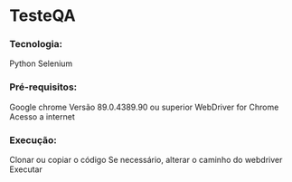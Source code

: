 # TesteQA

### Tecnologia:

Python
Selenium

### Pré-requisitos:

Google chrome Versão 89.0.4389.90 ou superior
WebDriver for Chrome
Acesso a internet

### Execução:

Clonar ou copiar o código
Se necessário, alterar o caminho do webdriver
Executar 
